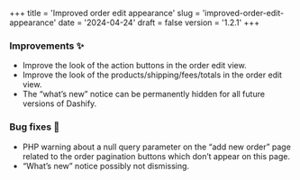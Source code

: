 +++
title = 'Improved order edit appearance'
slug = 'improved-order-edit-appearance'
date = '2024-04-24'
draft = false
version = '1.2.1'
+++

### Improvements ✨

- Improve the look of the action buttons in the order edit view.
- Improve the look of the products/shipping/fees/totals in the order edit view.
- The “what’s new” notice can be permanently hidden for all future versions of Dashify.

### Bug fixes 🐞

- PHP warning about a null query parameter on the “add new order” page related to the order pagination buttons which don’t appear on this page.
- “What’s new” notice possibly not dismissing.
